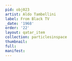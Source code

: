 ```yaml
---
pid: obj023
artist: Aldo Tambellini
label: From Black TV
_date: '1968'
order: '22'
layout: qatar_item
collection: particlesinspace
thumbnail: 
full: 
manifest: 
---
```

